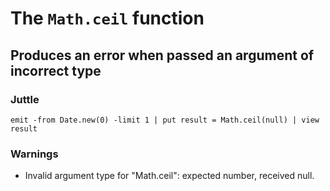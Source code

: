 The `Math.ceil` function
========================

Produces an error when passed an argument of incorrect type
-----------------------------------------------------------

### Juttle

    emit -from Date.new(0) -limit 1 | put result = Math.ceil(null) | view result

### Warnings

  * Invalid argument type for "Math.ceil": expected number, received null.
